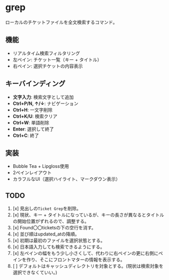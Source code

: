 # grep

ローカルのチケットファイルを全文検索するコマンド。

## 機能

- リアルタイム検索フィルタリング
- 左ペイン: チケット一覧（キー + タイトル）
- 右ペイン: 選択チケットの内容表示

## キーバインディング

- **文字入力**: 検索文字として追加
- **Ctrl+P/N, ↑/↓**: ナビゲーション
- **Ctrl+H**: 一文字削除
- **Ctrl+K/U**: 検索クリア
- **Ctrl+W**: 単語削除
- **Enter**: 選択して終了
- **Ctrl+C**: 終了

## 実装

- Bubble Tea + Lipgloss使用
- 2ペインレイアウト
- カラフルなUI（選択ハイライト、マークダウン表示）

## TODO

1. [x] 見出しの`Ticket Grep`を削除。
2. [x] 現状、キー + タイトルになっているが、キーの長さが異なるとタイトルの開始位置がずれるので、調整する。
3. [x] Found〇〇ticketsの下の空行を消す。
4. [x] 並び順はupdated_atの降順。
5. [x] 初期は最初のファイルを選択状態とする。
6. [x] 日本語入力しても検索できるようにする。
7. [x] 左ペインの幅をもう少し小さくして、代わりに右ペインの更に右側にペインを作り、そこにフロントマターの情報を表示する。
8. [ ] デフォルトはキャッシュディレクトリを対象とする。(現状は検索対象を選択できなくていい。)
